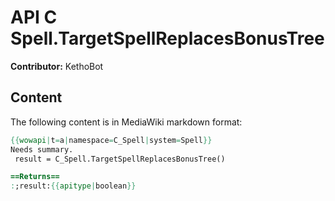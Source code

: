 # API C Spell.TargetSpellReplacesBonusTree

**Contributor:** KethoBot

## Content

The following content is in MediaWiki markdown format:

```mediawiki
{{wowapi|t=a|namespace=C_Spell|system=Spell}}
Needs summary.
 result = C_Spell.TargetSpellReplacesBonusTree()

==Returns==
:;result:{{apitype|boolean}}
```